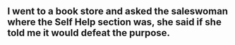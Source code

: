 ## I went to a book store and asked the saleswoman where the Self Help section was, she said if she told me it would defeat the purpose.